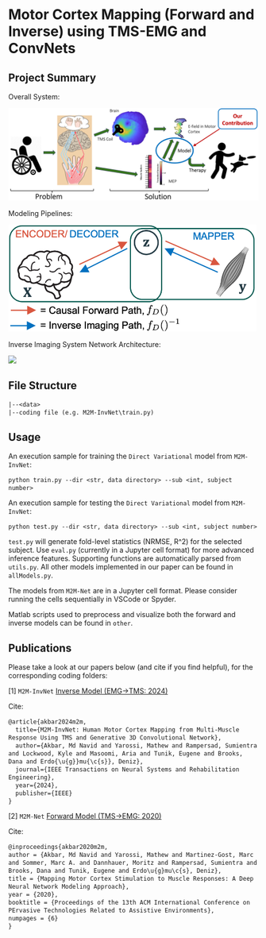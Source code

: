 # Motor Cortex Mapping (Forward and Inverse) using TMS-EMG and ConvNets

## Project Summary
Overall System: 

<img src=other/TMS-contribution.png  width="800">

Modeling Pipelines: 

<img src=other/causal-inverse.png width="500">

Inverse Imaging System Network Architecture: 

<img src=https://github.com/neu-spiral/TMS-EMG/assets/38365057/4fb75958-e39a-4a4f-ae28-07917f6fd9a5  width="800">


<!-- ## Prerequisites
Please install all necessary library versions by typing in terminal:

```pip install -r requirements.txt``` -->

## File Structure
```
|--<data>
|--coding file (e.g. M2M-InvNet\train.py)
```

## Usage
An execution sample for training the ```Direct Variational``` model from ```M2M-InvNet```:
```
python train.py --dir <str, data directory> --sub <int, subject number>
```
An execution sample for testing the ```Direct Variational``` model from ```M2M-InvNet```:

```
python test.py --dir <str, data directory> --sub <int, subject number>
```
```test.py``` will generate fold-level statistics (NRMSE, R^2) for the selected subject. Use ```eval.py``` (currently in a Jupyter cell format) for more advanced inference features. Supporting functions are automatically parsed from ```utils.py```. All other models implemented in our paper can be found in ```allModels.py```.

The models from ```M2M-Net``` are in a Jupyter cell format. Please consider running the cells sequentially in VSCode or Spyder.

Matlab scripts used to preprocess and visualize both the forward and inverse models can be found in ```other```.

<!-- ## Usage
Clone this repo, and copy the _\_data_ folder from [here](https:) to the root directory [as shown in the file tree above], for all codes to work.

The code runs from terminal using ```main.py```, with supporting functions automatically parsed from ```models.py```, ```helper.py```, and open-sourced functions from the folder ```extra```.

Plots for results can be generated using ```plot_csv.py```

Some residual code snippets and inline results+visualization can be found in ```multimodal_RA.ipynb```

The raw source files can be found in _/SDrive/CSL/\_Archive/2019/DT\_LONI\_Epileptogenesis\_2019_

![causal-inverse](other/causal-inverse.png)

-->

## Publications
Please take a look at our papers below (and cite if you find helpful), for the corresponding coding folders:

[1] ```M2M-InvNet``` [Inverse Model (EMG->TMS: 2024)](https://ieeexplore.ieee.org/abstract/document/10473158/)

Cite: 
```
@article{akbar2024m2m,
  title={M2M-InvNet: Human Motor Cortex Mapping from Multi-Muscle Response Using TMS and Generative 3D Convolutional Network},
  author={Akbar, Md Navid and Yarossi, Mathew and Rampersad, Sumientra and Lockwood, Kyle and Masoomi, Aria and Tunik, Eugene and Brooks, Dana and Erdo{\u{g}}mu{\c{s}}, Deniz},
  journal={IEEE Transactions on Neural Systems and Rehabilitation Engineering},
  year={2024},
  publisher={IEEE}
}
```

[2] ```M2M-Net``` [Forward Model (TMS->EMG: 2020)](https://dl.acm.org/doi/10.1145/3389189.3389203)

Cite: 
```
@inproceedings{akbar2020m2m,
author = {Akbar, Md Navid and Yarossi, Mathew and Martinez-Gost, Marc and Sommer, Marc A. and Dannhauer, Moritz and Rampersad, Sumientra and Brooks, Dana and Tunik, Eugene and Erdo\u{g}mu\c{s}, Deniz},
title = {Mapping Motor Cortex Stimulation to Muscle Responses: A Deep Neural Network Modeling Approach},
year = {2020},
booktitle = {Proceedings of the 13th ACM International Conference on PErvasive Technologies Related to Assistive Environments},
numpages = {6}
}
```
